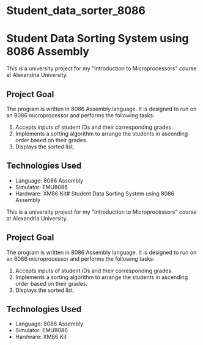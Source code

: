 # Student_data_sorter_8086
# Student Data Sorting System using 8086 Assembly

This is a university project for my "Introduction to Microprocessors" course at Alexandria University.

## Project Goal
The program is written in 8086 Assembly language. It is designed to run on an 8086 microprocessor and performs the following tasks:
1.  Accepts inputs of student IDs and their corresponding grades.
2.  Implements a sorting algorithm to arrange the students in ascending order based on their grades.
3.  Displays the sorted list.

## Technologies Used
*   Language: 8086 Assembly
*   Simulator: EMU8086
*   Hardware: XM86 Kit# Student Data Sorting System using 8086 Assembly

This is a university project for my "Introduction to Microprocessors" course at Alexandria University.

## Project Goal
The program is written in 8086 Assembly language. It is designed to run on an 8086 microprocessor and performs the following tasks:
1.  Accepts inputs of student IDs and their corresponding grades.
2.  Implements a sorting algorithm to arrange the students in ascending order based on their grades.
3.  Displays the sorted list.

## Technologies Used
*   Language: 8086 Assembly
*   Simulator: EMU8086
*   Hardware: XM86 Kit
